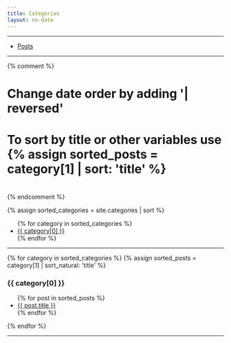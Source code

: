 ```yaml
---
title: Categories
layout: no-date
---
```


-----

* [Posts](/posts)

-----

{% comment %}
#
# Change date order by adding '| reversed'
# To sort by title or other variables use {% assign sorted_posts = category[1] | sort: 'title' %}
#
{% endcomment %}

{% assign sorted_categories = site.categories | sort %}

<ul>
    {% for category in sorted_categories %}
        <li><a href="#{{ category[0] | uri_escape | downcase }}">{{ category[0] }}</a></li>
    {% endfor %}
</ul>

-----

{% for category in sorted_categories %}
    {% assign sorted_posts = category[1] | sort_natural: 'title' %}
<h3 id="{{category[0] | uri_escape | downcase }}">{{ category[0] }}</h3>
    <ul>
        {% for post in sorted_posts %}
            <li><a href="{{ site.url }}{{ site.baseurl }}{{  post.url }}">{{ post.title }}</a></li>
        {% endfor %}
    </ul>
{% endfor %}


-----
